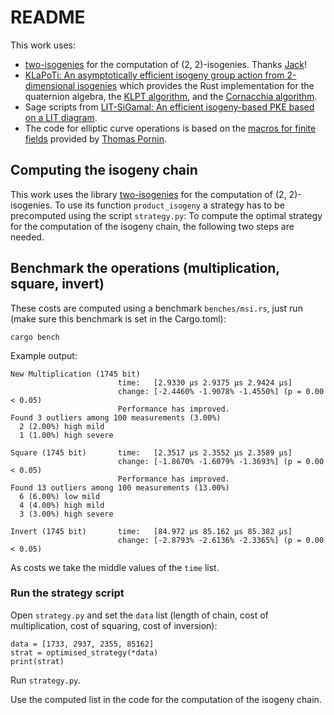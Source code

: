 # README

This work uses:
 * [two-isogenies](https://github.com/ThetaIsogenies/two-isogenies) for the computation of (2, 2)-isogenies. Thanks [Jack](https://github.com/giacomopope)!
 * [KLaPoTi: An asymptotically efficient isogeny group action from 2-dimensional isogenies](https://eprint.iacr.org/2024/1844) which provides the Rust implementation for the quaternion algebra,
the [KLPT algorithm](https://eprint.iacr.org/2014/505.pdf),
and the [Cornacchia algorithm](https://en.wikipedia.org/wiki/Cornacchia%27s_algorithm).
 * Sage scripts from [LIT-SiGamal: An efficient isogeny-based PKE based on a LIT diagram](https://eprint.iacr.org/2024/521).
 * The code for elliptic curve operations is based on the [macros for finite fields](https://github.com/pornin/crrl/blob/main/src/backend/w64/gfgen.rs) provided by [Thomas Pornin](https://github.com/pornin).

## Computing the isogeny chain

This work uses the library
[two-isogenies](https://github.com/ThetaIsogenies/two-isogenies) for the computation of (2, 2)-isogenies.
To use its function `product_isogeny` a strategy has to be precomputed using the script `strategy.py`:
To compute the optimal strategy for the computation of the isogeny chain, the following two steps are needed.

## Benchmark the operations (multiplication, square, invert)

 
These costs are computed using a benchmark `benches/msi.rs`, just run (make sure this benchmark is set in the Cargo.toml):
```
cargo bench
```

Example output:
```
New Multiplication (1745 bit)
                        time:   [2.9330 µs 2.9375 µs 2.9424 µs]
                        change: [-2.4460% -1.9078% -1.4550%] (p = 0.00 < 0.05)
                        Performance has improved.
Found 3 outliers among 100 measurements (3.00%)
  2 (2.00%) high mild
  1 (1.00%) high severe

Square (1745 bit)       time:   [2.3517 µs 2.3552 µs 2.3589 µs]
                        change: [-1.8670% -1.6079% -1.3693%] (p = 0.00 < 0.05)
                        Performance has improved.
Found 13 outliers among 100 measurements (13.00%)
  6 (6.00%) low mild
  4 (4.00%) high mild
  3 (3.00%) high severe

Invert (1745 bit)       time:   [84.972 µs 85.162 µs 85.382 µs]
                        change: [-2.8793% -2.6136% -2.3365%] (p = 0.00 < 0.05)

```

As costs we take the middle values of the `time` list.

### Run the strategy script

Open `strategy.py` and set the `data` list (length of chain, cost of multiplication, cost of squaring, cost of inversion):

```
data = [1733, 2937, 2355, 85162]
strat = optimised_strategy(*data)
print(strat)
```

Run `strategy.py`.

Use the computed list in the code for the computation of the isogeny chain.